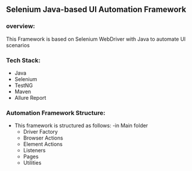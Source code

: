 ## Selenium Java-based UI Automation Framework
### overview: 
This Framework is based on Selenium WebDriver with Java to automate UI scenarios

### Tech Stack:
- Java
- Selenium
- TestNG
- Maven
- Allure Report

### Automation Framework Structure:
- This framework is structured as follows:
    -in Main folder 
     - Driver Factory
     - Browser Actions
     - Element Actions
     - Listeners
     - Pages
     - Utilities
  

